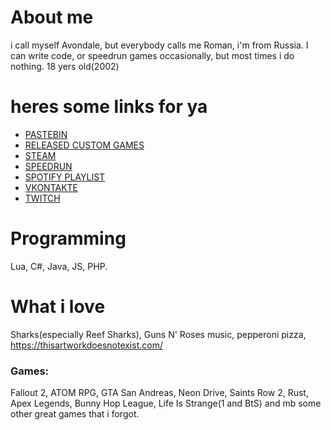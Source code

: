 # About me
i call myself Avondale, but everybody calls me Roman, i'm from Russia. I can write code, or speedrun games occasionally, but most times i do nothing. 18 yers old(2002)

# heres some links for ya
* [PASTEBIN](https://pastebin.com/u/AvondaleTheProma)
* [RELEASED CUSTOM GAMES](https://steamcommunity.com/sharedfiles/filedetails/?id=2357670620)
* [STEAM](https://steamcommunity.com/id/TheProma/)
* [SPEEDRUN](https://www.speedrun.com/user/AvondaleZPR)
* [SPOTIFY PLAYLIST](https://open.spotify.com/playlist/0c9k4UqLBE3hxVkhYGyPDr)
* [VKONTAKTE](https://vk.com/theproma)
* [TWITCH](https://www.twitch.tv/avzpr)

# Programming
Lua, C#, Java, JS, PHP.

# What i love
Sharks(especially Reef Sharks), Guns N' Roses music, pepperoni pizza, https://thisartworkdoesnotexist.com/
### Games:
Fallout 2, ATOM RPG, GTA San Andreas, Neon Drive, Saints Row 2, Rust, Apex Legends, Bunny Hop League, Life Is Strange(1 and BtS) and mb some other great games that i forgot.
<!--
**TheProma/TheProma** is a ✨ _special_ ✨ repository because its `README.md` (this file) appears on your GitHub profile.

Here are some ideas to get you started:

- 🔭 I’m currently working on ...
- 🌱 I’m currently learning ...
- 👯 I’m looking to collaborate on ...
- 🤔 I’m looking for help with ...
- 💬 Ask me about ...
- 📫 How to reach me: ...
- 😄 Pronouns: ...
- ⚡ Fun fact: ...
-->
